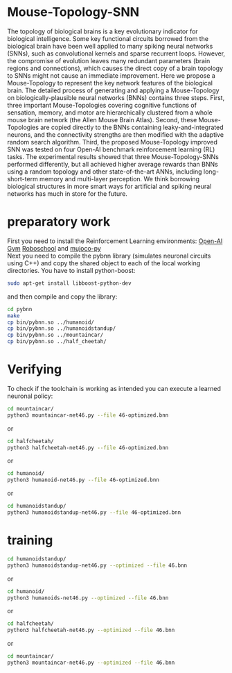 # Mouse-Topology-SNN

The topology of biological brains is a key evolutionary indicator for biological intelligence. Some key functional circuits borrowed from the biological brain have been well applied to many spiking neural networks (SNNs), such as convolutional kernels and sparse recurrent loops. However, the compromise of evolution leaves many redundant parameters (brain regions and connections), which causes the direct copy of a brain topology to SNNs might not cause an immediate improvement. Here we propose a Mouse-Topology to represent the key network features of the biological brain. The detailed process of generating and applying a Mouse-Topology on biologically-plausible neural networks (BNNs) contains three steps. First, three important Mouse-Topologies covering cognitive functions of sensation, memory, and motor are hierarchically clustered from a whole mouse brain network (the Allen Mouse Brain Atlas). Second, these Mouse-Topologies are copied directly to the BNNs containing leaky-and-integrated neurons, and the connectivity strengths are then modified with the adaptive random search algorithm. Third, the proposed Mouse-Topology improved SNN was tested on four Open-AI benchmark reinforcement learning (RL) tasks. The experimental results showed that three Mouse-Topology-SNNs performed differently, but all achieved higher average rewards than BNNs using a random topology and other state-of-the-art ANNs, including long-short-term memory and multi-layer perception. We think borrowing biological structures in more smart ways for artificial and spiking neural networks has much in store for the future.

# preparatory work
First you need to install the Reinforcement Learning environments: [Open-AI Gym](https://www.gymlibrary.dev/) [Roboschool](https://github.com/openai/roboschool) and [mujoco-py](https://github.com/openai/mujoco-py)  
Next you need to compile the pybnn library (simulates neuronal circuits using C++) and copy the shared object to each of the local working directories. You have to install python-boost:  
```Bash
sudo apt-get install libboost-python-dev  
```
and then compile and copy the library:  
```Bash
cd pybnn  
make  
cp bin/pybnn.so ../humanoid/  
cp bin/pybnn.so ../humanoidstandup/  
cp bin/pybnn.so ../mountaincar/  
cp bin/pybnn.so ../half_cheetah/  
```

# Verifying
To check if the toolchain is working as intended you can execute a learned neuronal policy:
```Bash
cd mountaincar/
python3 mountaincar-net46.py --file 46-optimized.bnn
```
or  
```Bash
cd halfcheetah/
python3 halfcheetah-net46.py --file 46-optimized.bnn
```
or  
```Bash
cd humanoid/
python3 humanoid-net46.py --file 46-optimized.bnn
```
or  
```Bash
cd humanoidstandup/
python3 humanoidstandup-net46.py --file 46-optimized.bnn
```

# training
```Bash
cd humanoidstandup/
python3 humanoidstandup-net46.py --optimized --file 46.bnn 
```
or  
```Bash
cd humanoid/
python3 humanoids-net46.py --optimized --file 46.bnn 
```
or  
```Bash
cd halfcheetah/
python3 halfcheetah-net46.py --optimized --file 46.bnn 
```
or  
```Bash
cd mountaincar/
python3 mountaincar-net46.py --optimized --file 46.bnn 
```

